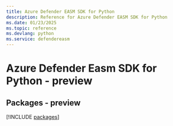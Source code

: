```yaml
---
title: Azure Defender EASM SDK for Python
description: Reference for Azure Defender EASM SDK for Python
ms.date: 01/23/2025
ms.topic: reference
ms.devlang: python
ms.service: defendereasm
---
```

# Azure Defender Easm SDK for Python - preview
## Packages - preview
[!INCLUDE [packages](defender-easm-index.md)]